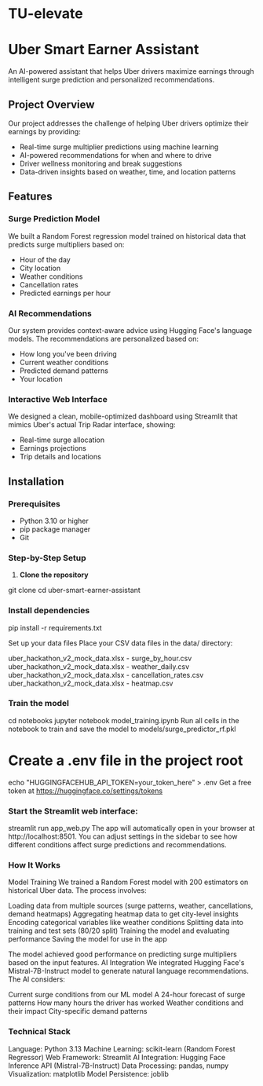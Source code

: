 # TU-elevate
# Uber Smart Earner Assistant

An AI-powered assistant that helps Uber drivers maximize earnings through intelligent surge prediction and personalized recommendations.

## Project Overview

Our project addresses the challenge of helping Uber drivers optimize their earnings by providing:
- Real-time surge multiplier predictions using machine learning
- AI-powered recommendations for when and where to drive
- Driver wellness monitoring and break suggestions
- Data-driven insights based on weather, time, and location patterns

## Features

### Surge Prediction Model
We built a Random Forest regression model trained on historical data that predicts surge multipliers based on:
- Hour of the day
- City location
- Weather conditions
- Cancellation rates
- Predicted earnings per hour

### AI Recommendations
Our system provides context-aware advice using Hugging Face's language models. The recommendations are personalized based on:
- How long you've been driving
- Current weather conditions
- Predicted demand patterns
- Your location

### Interactive Web Interface
We designed a clean, mobile-optimized dashboard using Streamlit that mimics Uber's actual Trip Radar interface, showing:
- Real-time surge allocation
- Earnings projections
- Trip details and locations

## Installation

### Prerequisites
- Python 3.10 or higher
- pip package manager
- Git

### Step-by-Step Setup

1. **Clone the repository**

git clone <your-repo-url>
cd uber-smart-earner-assistant



### Install dependencies

pip install -r requirements.txt

Set up your data files
Place your CSV data files in the data/ directory:


uber_hackathon_v2_mock_data.xlsx - surge_by_hour.csv
uber_hackathon_v2_mock_data.xlsx - weather_daily.csv
uber_hackathon_v2_mock_data.xlsx - cancellation_rates.csv
uber_hackathon_v2_mock_data.xlsx - heatmap.csv


### Train the model

cd notebooks
jupyter notebook model_training.ipynb
Run all cells in the notebook to train and save the model to models/surge_predictor_rf.pkl

# Create a .env file in the project root
echo "HUGGINGFACEHUB_API_TOKEN=your_token_here" > .env
Get a free token at https://huggingface.co/settings/tokens

### Start the Streamlit web interface:
streamlit run app_web.py
The app will automatically open in your browser at http://localhost:8501. You can adjust settings in the sidebar to see how different conditions affect surge predictions and recommendations.

### How It Works
Model Training
We trained a Random Forest model with 200 estimators on historical Uber data. The process involves:

Loading data from multiple sources (surge patterns, weather, cancellations, demand heatmaps)
Aggregating heatmap data to get city-level insights
Encoding categorical variables like weather conditions
Splitting data into training and test sets (80/20 split)
Training the model and evaluating performance
Saving the model for use in the app

The model achieved good performance on predicting surge multipliers based on the input features.
AI Integration
We integrated Hugging Face's Mistral-7B-Instruct model to generate natural language recommendations. The AI considers:

Current surge conditions from our ML model
A 24-hour forecast of surge patterns
How many hours the driver has worked
Weather conditions and their impact
City-specific demand patterns

### Technical Stack

Language: Python 3.13
Machine Learning: scikit-learn (Random Forest Regressor)
Web Framework: Streamlit
AI Integration: Hugging Face Inference API (Mistral-7B-Instruct)
Data Processing: pandas, numpy
Visualization: matplotlib
Model Persistence: joblib
